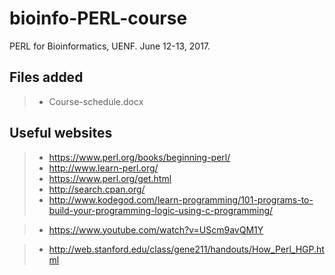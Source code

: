 # bioinfo-PERL-course
PERL for Bioinformatics, UENF.
June 12-13, 2017. 


## Files added

>- Course-schedule.docx



















## Useful websites

>- https://www.perl.org/books/beginning-perl/
>- http://www.learn-perl.org/
>- https://www.perl.org/get.html
>- http://search.cpan.org/
>- http://www.kodegod.com/learn-programming/101-programs-to-build-your-programming-logic-using-c-programming/

>- https://www.youtube.com/watch?v=UScm9avQM1Y


>- http://web.stanford.edu/class/gene211/handouts/How_Perl_HGP.html

